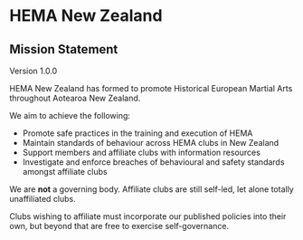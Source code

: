 # HEMA New Zealand

## Mission Statement

Version 1.0.0

HEMA New Zealand has formed to promote Historical European Martial Arts throughout Aotearoa New Zealand.

We aim to achieve the following:

- Promote safe practices in the training and execution of HEMA
- Maintain standards of behaviour across HEMA clubs in New Zealand
- Support members and affiliate clubs with information resources
- Investigate and enforce breaches of behavioural and safety standards amongst affiliate clubs

We are **not** a governing body.
Affiliate clubs are still self-led, let alone totally unaffiliated clubs.

Clubs wishing to affiliate must incorporate our published policies into their own, but beyond that are free to exercise self-governance.
